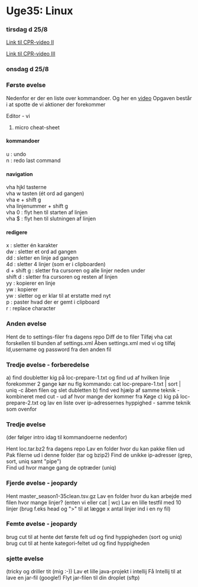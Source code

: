 # Uge35: Linux
### tirsdag d 25/8 

[Link til CPR-video II](https://youtu.be/R_b9QT7v-3o)

[Link til CPR-video III](https://youtu.be/N1fQIGzKWIA)

### onsdag d 25/8 


### Første øvelse
Nedenfor er der en liste over kommandoer. Og her en [video](https://youtu.be/wW8azHjdmwc) 
Opgaven består i at spotte de vi aktioner der forekommer

Editor - vi

1) micro cheat-sheet  
#### kommandoer  
  u : undo  
  n : redo last command  

#### navigation 

  vha hjkl tasterne  
  vha w tasten (ét ord ad gangen)  
  vha e + shift g  
  vha linjenummer + shift g  
  vha 0 : flyt hen til starten af linjen  
  vha $ : flyt hen til slutningen af linjen  


#### redigere
 
  x : sletter én karakter  
  dw : sletter et ord ad gangen  
  dd : sletter en linje ad gangen   
  4d : sletter 4 linjer (som er i clipboarden)  
  d + shift g : sletter fra cursoren og alle linjer neden under  
  shift d : sletter fra cursoren og resten af linjen  
  yy : kopierer en linje  
  yw : kopierer   
  yw : sletter og er klar til at erstatte med nyt   
  p : paster hvad der er gemt i clipboard   
  r : replace character  



### Anden øvelse

Hent de to settings-filer fra dagens repo
Diff de to filer
Tilføj vha cat forskellen til bunden af settings.xml
Åben settings.xml med vi og tilføj Id,username og password fra den anden fil

### Tredje øvelse - forberedelse
a) find doubletter
kig på loc-prepare-1.txt og find ud af hvilken linje forekommer 2 gange
kør nu flg kommando: cat loc-prepare-1.txt | sort | uniq -c
åben filen og slet dubletten
b) find ved hjælp af samme teknik - kombineret med cut - ud af hvor mange der kommer fra Køge
c) kig på loc-prepare-2.txt og lav en liste over ip-adressernes hyppighed - samme teknik som ovenfor


### Tredje øvelse
(der følger intro idag til kommandoerne nedenfor)

Hent loc.tar.bz2 fra dagens repo
Lav en folder hvor du kan pakke filen ud
Pak filerne ud i denne folder (tar og bzip2)
Find de unikke ip-adresser (grep, sort, uniq samt "pipe")  
Find ud hvor mange gang de optræder (uniq)

### Fjerde øvelse - jeopardy
Hent master_season1-35clean.tsv.gz
Lav en folder hvor du kan arbejde med filen 
hvor mange linjer? (enten vi eller cat | wc)
Lav en lille testfil med 10 linjer
(brug f.eks head og ">" til at lægge x antal linjer ind i en ny fil)

### Femte øvelse - jeopardy
brug cut til at hente det første felt ud og find hyppigheden (sort og uniq)
brug cut til at hente kategori-feltet ud og find hyppigheden

### sjette øvelse
(tricky og driller tit (mig :-))
Lav et lille java-projekt i intellij
Få Intellij til at lave en jar-fil (google!)
Flyt jar-filen til din droplet (sftp)



